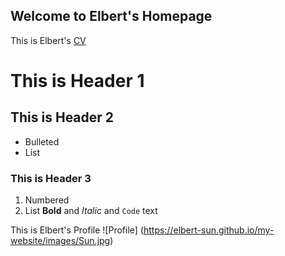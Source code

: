 ## Welcome to Elbert's Homepage

This is Elbert's [CV](https://elbert-sun.github.io/my-website/asset/CV.pdf)

# This is Header 1

## This is Header 2
- Bulleted
- List

### This is Header 3

1. Numbered
2. List
**Bold** and _Italic_ and `Code` text

This is Elbert's Profile
![Profile]
(https://elbert-sun.github.io/my-website/images/Sun.jpg)
